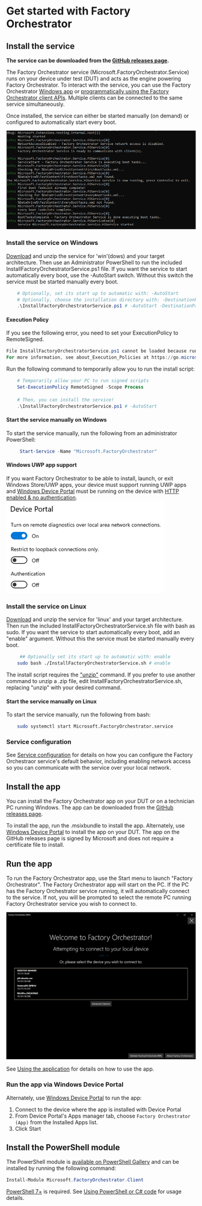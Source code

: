 <!-- Copyright (c) Microsoft Corporation. -->
<!-- Licensed under the MIT license. -->


# Get started with Factory Orchestrator

## Install the service
**The service can be downloaded from the [GitHub releases page](https://github.com/microsoft/FactoryOrchestrator/releases).**

The Factory Orchestrator service (Microsoft.FactoryOrchestrator.Service) runs on your device under test (DUT) and acts as the engine powering Factory Orchestrator. To interact with the service, you can use the Factory Orchestrator [Windows app](use-the-factory-orchestrator-app.md) or [programmatically using the Factory Orchestrator client APIs](use-the-factory-orchestrator-api.md). Multiple clients can be connected to the same service simultaneously.

Once installed, the service can either be started manually (on demand) or configured to automatically start every boot.

![Image of service start](./images/service-start.png) 

### Install the service on Windows
[Download](https://github.com/microsoft/FactoryOrchestrator/releases) and unzip the service for 'win'(dows) and your target architecture. Then use an Administrator PowerShell to run the included InstallFactoryOrchestratorService.ps1 file. If you want the service to start automatically every boot, use the -AutoStart switch. Without this switch the service must be started manually every boot.

```PowerShell
    # Optionally, set its start up to automatic with: -AutoStart
    # Optionally, choose the installation directory with: -DestinationPath
    .\InstallFactoryOrchestratorService.ps1 # -AutoStart -DestinationPath C:\FactoryOrchestrator
```

#### Execution Policy
If you see the following error, you need to set your ExecutionPolicy to RemoteSigned.

```PowerShell
File InstallFactoryOrchestratorService.ps1 cannot be loaded because running scripts is disabled on this system.
For more information, see about_Execution_Policies at https://go.microsoft.com/fwlink/?LinkID=135170.
```

Run the following command to temporarily allow you to run the install script:
```powershell
    # Temporarily allow your PC to run signed scripts
    Set-ExecutionPolicy RemoteSigned -Scope Process

    # Then, you can install the service!
    .\InstallFactoryOrchestratorService.ps1 # -AutoStart
```

#### Start the service manually on Windows
To start the service manually, run the following from an administrator PowerShell:

```PowerShell
     Start-Service -Name "Microsoft.FactoryOrchestrator"
```

#### Windows UWP app support
If you want Factory Orchestrator to be able to install, launch, or exit Windows Store/UWP apps, your device must support running UWP apps and [Windows Device Portal](https://docs.microsoft.com/en-us/windows/uwp/debug-test-perf/device-portal) must be running on the device with [HTTP enabled & no authentication](https://docs.microsoft.com/en-us/windows/uwp/debug-test-perf/device-portal-desktop#turn-on-windows-device-portal).
![Image of WDP settings](./images/wdp-no-auth.png) 

### Install the service on Linux
[Download](https://github.com/microsoft/FactoryOrchestrator/releases) and unzip the service for 'linux' and your target architecture. Then run the included InstallFactoryOrchestratorService.sh file with bash as sudo. If you want the service to start automatically every boot, add an "enable" argument. Without this the service must be started manually every boot.

```Bash
     ## Optionally set its start up to automatic with: enable
    sudo bash ./InstallFactoryOrchestratorService.sh # enable
```

The install script requires the ["unzip"](https://linuxize.com/post/how-to-unzip-files-in-linux/#installing-unzip) command. If you prefer to use another command to unzip a .zip file, edit InstallFactoryOrchestratorService.sh, replacing "unzip" with your desired command.

#### Start the service manually on Linux
To start the service manually, run the following from bash:

```Bash
    sudo systemctl start Microsoft.FactoryOrchestrator.service
```

### Service configuration
See [Service configuration](../service-configuration) for details on how you can configure the Factory Orchestraor service's default behavior, including enabling network access so you can communicate with the service over your local network.

## Install the app

You can install the Factory Orchestrator app on your DUT or on a technician PC running Windows. The app can be downloaded from the [GitHub releases page](https://github.com/microsoft/FactoryOrchestrator/releases).

To install the app, run the .msixbundle to install the app. Alternately, use [Windows Device Portal](https://docs.microsoft.com/en-us/windows/uwp/debug-test-perf/device-portal) to install the app on your DUT. The app on the GitHub releases page is signed by Microsoft and does not require a certificate file to install.

## Run the app

To run the Factory Orchestrator app, use the Start menu to launch "Factory Orchestrator". The Factory Orchestrator app will start on the PC. If the PC has the Factory Orchestrator service running, it will automatically connect to the service. If not, you will be prompted to select the remote PC running Factory Orchestrator service you wish to connect to.

![Connect page of app](./images/connectpage.png)

See [Using the application](use-the-factory-orchestrator-app.md) for details on how to use the app.

### Run the app via Windows Device Portal
Alternately, use [Windows Device Portal](https://docs.microsoft.com/en-us/windows/uwp/debug-test-perf/device-portal) to run the app:

1. Connect to the device where the app is installed with Device Portal
2. From Device Portal's Apps manager tab, choose `Factory Orchestrator (App)` from the Installed Apps list.
3. Click Start

## Install the PowerShell module
The PowerShell module is [available on PowerShell Gallery](https://www.powershellgallery.com/packages/Microsoft.FactoryOrchestrator.Client/) and can be installed by running the following command:

```powershell
Install-Module Microsoft.FactoryOrchestrator.Client
```

[PowerShell 7+](https://docs.microsoft.com/en-us/powershell/scripting/install/installing-powershell) is required. See [Using PowerShell or C# code](use-the-factory-orchestrator-api.md) for usage details.